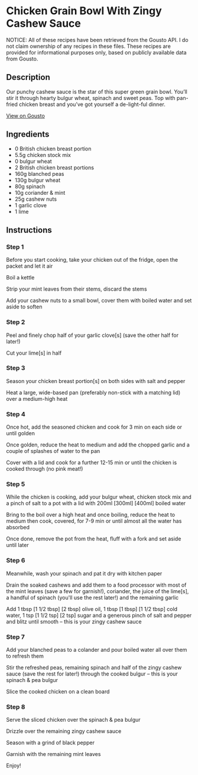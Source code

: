 # Chicken Grain Bowl With Zingy Cashew Sauce

NOTICE: All of these recipes have been retrieved from the Gousto API. I do not claim ownership of any recipes in these files. These recipes are provided for informational purposes only, based on publicly available data from Gousto.

## Description

Our punchy cashew sauce is the star of this super green grain bowl. You’ll stir it through hearty bulgur wheat, spinach and sweet peas. Top with pan-fried chicken breast and you’ve got yourself a de-light-ful dinner.


[View on Gousto](https://www.gousto.co.uk/recipes/cookbook/chicken-grain-bowl-with-zingy-cashew-sauce)

## Ingredients

- 0 British chicken breast portion
- 5.5g chicken stock mix
- 0 bulgur wheat
- 2 British chicken breast portions
- 160g blanched peas
- 130g bulgur wheat
- 80g spinach
- 10g coriander & mint
- 25g cashew nuts
- 1 garlic clove
- 1 lime

## Instructions


### Step 1

Before you start cooking, take your chicken out of the fridge, open the packet and let it air

Boil a kettle

Strip your mint leaves from their stems, discard the stems

Add your cashew nuts to a small bowl, cover them with boiled water and set aside to soften


### Step 2

Peel and finely chop half of your garlic clove[s]<span class="text-danger"> </span>(save the other half for later!)

Cut your lime[s] in half


### Step 3

Season your chicken breast portion[s] on both sides with salt and pepper

Heat a large, wide-based pan (preferably non-stick with a matching lid) over a medium-high heat


### Step 4

Once hot, add the seasoned chicken and cook for 3 min on each side or until golden

Once golden, reduce the heat to medium and add the chopped garlic and a couple of splashes of water to the pan

Cover with a lid and cook for a further 12-15 min or until the chicken is cooked through (no pink meat!)


### Step 5

While the chicken is cooking, add your bulgur wheat, chicken stock mix and a pinch of salt to a pot with a lid with 200ml<span class="text-purple"> [300ml]</span> <span class="text-danger">[400ml]</span> boiled water

Bring to the boil over a high heat and once boiling, reduce the heat to medium then cook, covered, for 7-9 min or until almost all the water has absorbed

Once done, remove the pot from the heat, fluff with a fork and set aside until later


### Step 6

Meanwhile, wash your spinach and pat it dry with kitchen paper

Drain the soaked cashews and add them to a food processor with most of the mint leaves (save a few for garnish!), coriander, the juice of the lime[s],<span class="text-danger"> </span>a handful of spinach (you'll use the rest later!) and the remaining garlic

Add 1 tbsp <span class="text-purple">[1 1/2 tbsp]</span><span class="text-danger"> [2 tbsp] </span>olive oil, 1 tbsp <span class="text-purple">[1 tbsp]</span> <span class="text-danger">[1 1/2 tbsp]</span> cold water, 1 tsp <span class="text-purple">[1 1/2 tsp]</span> <span class="text-danger">[2 tsp]</span> sugar and a generous pinch of salt and pepper and blitz until smooth – this is your zingy cashew sauce


### Step 7

Add your blanched peas to a colander and pour boiled water all over them to refresh them

Stir the refreshed peas, remaining spinach and half of the zingy cashew sauce (save the rest for later!) through the cooked bulgur – this is your spinach & pea bulgur

Slice the cooked chicken on a clean board

### Step 8

Serve the sliced chicken over the spinach & pea bulgur

Drizzle over the remaining zingy cashew sauce

Season with a grind of black pepper

Garnish with the remaining mint leaves

Enjoy!

